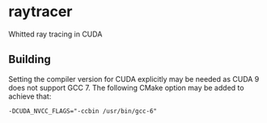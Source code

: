 # raytracer
Whitted ray tracing in CUDA

## Building
Setting the compiler version for CUDA explicitly may be needed as CUDA 9
does not support GCC 7. The following CMake option may be added to achieve that:
```
-DCUDA_NVCC_FLAGS="-ccbin /usr/bin/gcc-6"
```
